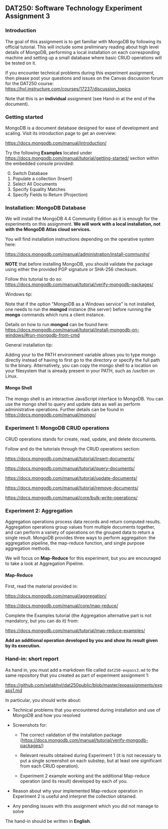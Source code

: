 ## DAT250: Software Technology Experiment Assignment 3

### Introduction

The goal of this assignment is to get familiar with MongoDB by following its official tutorial. This will include some preliminary reading about high level details of MongoDB, performing a local installation on each corresponding machine and setting up a small database where basic CRUD operations will be tested on it.

If you encounter technical problems during this experiment assignment, then please post your questions and issues on the Canvas discussion forum for the DAT250 course: https://hvl.instructure.com/courses/17237/discussion_topics

Note that this is an **individual** assignment (see Hand-in at the end of the document).

### Getting started

MongoDB is a document database designed for ease of development and scaling. Visit its introduction page to get an overview:

https://docs.mongodb.com/manual/introduction/

Try the following **Examples** located under https://docs.mongodb.com/manual/tutorial/getting-started/ section within the embedded console provided:

0. Switch Database
1. Populate a collection (Insert)
2. Select All Documents
3. Specify Equality Matches
4. Specify Fields to Return (Projection)

### Installation: MongoDB Database

We will install the MongoDB 4.4 Community Edition as it is enough for the experiments on this assignment. **We will work with a local installation, not with the MongoDB Atlas cloud services.**

You will find installation instructions depending on the operative system here:

https://docs.mongodb.com/manual/administration/install-community/

**NOTE** that before installing MongoDB, you should validate the package using either the provided PGP signature or SHA-256 checksum.

Follow this tutorial to do so: https://docs.mongodb.com/manual/tutorial/verify-mongodb-packages/

Windows tip:

Note that if the option "MongoDB as a Windows service" is not installed, one needs to run the **mongod** instance (the server) before running the **mongo** commands which runs a client instance.

Details on how to run **mongod** can be found here: https://docs.mongodb.com/manual/tutorial/install-mongodb-on-windows/#run-mongodb-from-cmd

General installation tip:

Adding your <mongo shell installation dir> to the PATH environment variable allows you to type mongo directly instead of having to first go to the <mongo shell installation dir> directory or specify the full path to the binary.
Alternatively, you can copy the mongo shell to a location on your filesystem that is already present in your PATH, such as /usr/bin on Linux.

#### Mongo Shell

The mongo shell is an interactive JavaScript interface to MongoDB. You can use the mongo shell to query and update data as well as perform administrative operations.
Further details can be found in https://docs.mongodb.com/manual/mongo/

### Experiment 1: MongoDB CRUD operations

CRUD operations stands for create, read, update, and delete documents.

Follow and do the tutorials through the CRUD operations section:

https://docs.mongodb.com/manual/tutorial/insert-documents/

https://docs.mongodb.com/manual/tutorial/query-documents/

https://docs.mongodb.com/manual/tutorial/update-documents/

https://docs.mongodb.com/manual/tutorial/remove-documents/

https://docs.mongodb.com/manual/core/bulk-write-operations/


### Experiment 2: Aggregation

Aggregation operations process data records and return computed results. Aggregation operations group values from multiple documents together, and can perform a variety of operations on the grouped data to return a single result. MongoDB provides three ways to perform aggregation: the aggregation pipeline, the map-reduce function, and single purpose aggregation methods.

We will focus on **Map-Reduce** for this experiment, but you are encouraged to take a look at Aggregation Pipeline.

#### Map-Reduce

First, read the material provided in:

https://docs.mongodb.com/manual/aggregation/

https://docs.mongodb.com/manual/core/map-reduce/

Complete the Examples tutorial (the Aggregation alternative part is not mandatory, but you can do it) from:

https://docs.mongodb.com/manual/tutorial/map-reduce-examples/

**Add an additional operation developed by you and show its result given by its execution.**

### Hand-in: short report

As hand in, you must add a markdown file called `dat250-expass3.md` to the same repository that you created as part of experiment assignment 1:

https://github.com/selabhvl/dat250public/blob/master/expassignments/expass1.md

In particular, you should write about:

- Technical problems that you encountered during installation and use of MongoDB and how you resolved

- Screenshots for:

  - The correct validation of the installation package (https://docs.mongodb.com/manual/tutorial/verify-mongodb-packages/)

  - Relevant results obtained during Experiment 1 (it is not necessary to put a single screenshot on each substep, but at least one significant from each CRUD operation).

  - Experiment 2 example working and the additional Map-reduce operation (and its result) developed by each of you.

- Reason about why your implemented Map-reduce operation in Experiment 2 is useful and interpret the collection obtained. 

- Any pending issues with this assignment which you did not manage to solve

The hand-in should be written in **English**.
